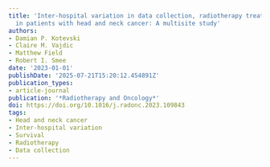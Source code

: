 ```yaml
---
title: 'Inter-hospital variation in data collection, radiotherapy treatment, and survival
  in patients with head and neck cancer: A multisite study'
authors:
- Damian P. Kotevski
- Claire M. Vajdic
- Matthew Field
- Robert I. Smee
date: '2023-01-01'
publishDate: '2025-07-21T15:20:12.454891Z'
publication_types:
- article-journal
publication: '*Radiotherapy and Oncology*'
doi: https://doi.org/10.1016/j.radonc.2023.109843
tags:
- Head and neck cancer
- Inter-hospital variation
- Survival
- Radiotherapy
- Data collection
---
```

